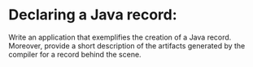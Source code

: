# Declaring a Java record: 
Write an application that exemplifies the creation of a Java record. Moreover, provide a short description of the artifacts generated by the compiler for a record behind the scene.
